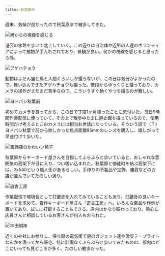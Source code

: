 ```yaml
---
title: 秋葉散歩
---
```

週末、気候が良かったので秋葉原まで散歩してきた。

![](https://lh3.googleusercontent.com/docs/ADP-6oGneUrXU2vb08SsXQq5zAy9KpGB2ZjABZQh6gNscdTjGg7WT13_PpF7BCFiK0wlqpgmZ0CqFKM4Wj8uWR2qdXct5bDYDOhBhSTOc1llHrUoRG-8cZKChZooHYADnLrWLLGBCabIyfIjFcHwZLFrwP6qoGm7n9FlB4IvPZKibOxUKlmPcwKpeYebqMmwfwbmB3eCADteUAzYa8vit1CXoobNifKokrR_ghmLHW0-aDVH4k2CqIZ_09XwCjhTr5L-NTf2mc_PxTdlNNcL7f3Fm3fC9Jnw3U6EbjV2HMuZhkhqepRrZpDhTXAh1vmTUXKUeb3sniceQ6Tfa99OnLV8MDF1P2xs1F0-JbDN07IOcMHm4_4S3T02Z9nOUB4qh9IqORCNi7yojHtW39STlxAYcTpy1SFcVHkiR1uYIkYvBlbak6H3U2Cqh4VkVNJHu5T4tGRLUTtRtkQaYRLnzVJX-SkfkjB1m0fT_mExaKN-uk_FxPaL-OLO8Tz9XbGI_TKzTeEF3YioDnNKbCQFU72HLq_Dzf_tZ73JVwTK_Di_eBw3TOR2oKObFywgjxtoncq9M2KFPP3H6suz1hz4cIpe8wVbGWJCWSpohiYOXisElIMdCUfsWjxVJ90QZzPn7TNsSqL02Niiycl_GaEVVxNYCgyECzp6h-FcUu8N_OkY3MurmM4U658NHr7Q1S0gNTY-1QDdN-bRNSMEwixVRv-k4MMM_57q6CGbPriSpT-CIAXL7mh7wvD7uXVkXSgr9hZfFlGWL0dK6ereDPAloihtrN80H7W8B7eUqi6rHtG5ajUAaX8ED_-4iGAFZfRt-TjD9ZtLsdhsbCIl1NvlcvKfPngsWTyMP77GCeqGExDzSldGSwpmijf9CZ3tC1MhT8eRzb_v5Dmfk14Cj9zr5QjWMDvuDcy2fE8iku76CycQ3cDYdK1_xFCBXKtqXR9y7Qu6i_CX8Dlb-b0FYZCyMnkcucYNn6_Vpe9A61kIKagqN762uvZpQctR7ZOR_ylbSlBt7B2-5U807mG6KunqAkoLqxq-CsIdynWoLCTu5RLsk-byF5YFwubw76EN_jWL9QBLmPRXDf3KwXKdK_vBOufjsU4JJwbQNXq8NDCiEFXhTidir4l4HEByPgANo6XQx6R-hvcyJBv_guOyXZ-E6Z3h54Jg9FQTxhp6zMHeU1LmY3adAQvL6-b0efthu7fLhTp-EHv6_kMDdZnGPPPJ2XbqTbdhqtgEJ1Luas0vcFrL7NR7RmZ9Fw "鳩からの視線を感じる")

港区の水路を歩いて北上していく。この辺りは自治体や近所の人達のボランティアによって植物が手入れされており、景観が良い。何かの視線を感じると思ったら鳩。

![](https://lh3.googleusercontent.com/docs/ADP-6oHKwTOp9ElMHWT2XO6_YvMI6oRPUibYXbAYa6HmW9UeYwtlngb6t6wRmoiJNTwg9aIIBTwx__DoU31dCqaFcWjuxyRkgDvlooulwHRwD4IlwK3NtnrzazUnowf76X6dLBtjGECOtthZaWCQmcRnxmeOz87ERIjpHQ3McJnfrGCPaoFKmH1t8Hmr3rE_pKM73hN8I9F_gfFrdQEdsRQq97lCYu-TNV4ZYVOUFmvK9gouOf1KLt2wH8fME5YXJrmVGAzXFMxXLXObbYZntc7LKXYChjf3JcZp9ManxRkK8u_eCSmuParKWEYJ6gmTlf2oidbMC4UTlFcGQExgnhrxEdZ3VvTjhMLmalS50LmBeLDF3QEey_HL4OBEliMTO3JK4h9Ri9t2hrPSi7BhmPBVL2b5qCwlGbuJCW2RgLf4AvBEJ0c_0RYyCVVYfzSFfherTG7yQirTfjI69bM9E4-MkqlweN92XVhYf72PkLTFGVcSApUkNxJzHszvKsB8wntrfFZevhGOTyWaWdL7lh-np1w1n8rD6h0qjHwpv8Ofz0tFVNvbfVyRxdm5hWr7TDgCzuVdXP0IswMes9Zhzk6TPAAxvBB6vHjkynId8ZUuoXY8OC_M5H4MXXKUNt8WE9Nnhv5GV4TRNU9lRTar-_vSWT4At2ex5uLGsvq0YbGgvQbZyfRasOY_fZ9w6Fhac0t_jwi0Hj3WjcBjre3mk5o5eHUE5qYvRz5cX6RE2X6NAwmd3o0UJB0YqDcbQQyNPcKLV8KeFFHBL4przFw33NOJDmVCfq39jXbzW3UpAiBK5sFvlq8G0c_HSmLxcTT52f7sbwhEOZRHIh-WMmiEiSyeV5TGA3mQYempZ2g9p26ejFA4beedf7xon4AR8roacEgPMsdwdplLI5_ICaYDBsmD5BQOcQgrN_6n__OytzE0j6HSfCW3A8_4nAKbgN6zZm04AuKP3zZgn94_FgJ8wTiR4lWZ3ARF5nKrbe9-65hMu_R_N2vU0bY7M7sXAd8IBJAyipuKnBOSn_EUkUJvU4kj6aSI1MJPaBbZAjOSiXh2kPztcbuuTkMABDKi12HqjrcL58-eVRPvb6G67b-ZpN8B4d0Etwu5o597Yfa9YMQHgQbezy5y5w2jw8JsX9XcR4w4abjkFO-fBI4mHpf1aPvoG3o4LVN5YVDx9t9WJAFl_06kNqzLHIInOpnlor6xaQmrnRmWmD5Iyxu5h0mCkPv2B1j823RlhcILiiFpA0409JzU5gykVQ "アゲハチョウ")

動物はふだん猫と鳥と人間ぐらいしか撮らないが、この日は気分がよかったので、舞い込んできたアゲハチョウも撮った。普段からゆっくりと撮っており、カメラの操作がまだまだ苦手なので、こういうすぐ動くやつを撮るのが難しい。

![](https://lh3.googleusercontent.com/docs/ADP-6oGLYobPx29I--PGn6WVOkUWRf-MI5NDLEgTRqNwgKLkxwnzSgfmikgbRID1wgt3SweYvhsb-zqu-Zak7jJvec1NgGj48NAtddllxz4-OixC9n6W31JD1-gG9rNer10x5e2OoPCtDJaoRGLcCkb1LjqKjtO-IC2MX99mc6rPMcxYkiD-vubSavZzNfmXwKA5e1Da3--ojV5oE-YNXZGJDJ-UL9l_tLpGFCqYULksYgti06WWjZI9LGRDakdQPrHHRgEBS9bIilUov3KerXMyssAs0Duz-An3A98lCA-b6lsBTh2OjFQhTippkYdPAvmyB20PaF8RNUyqjfE_NnKCin6l_LcU7vIaKwlM3m27dk4lAqy9oBEmmwgUVS3o1B4je7XwYNU0l4dq4xuN60BBn3GBLoYfhnVoPeCEN8BWfVFq9UPGiKyNSP2L_WKvldj7o-1ZllZlt2Gaugu3pdYKtnDIvMcTiwr9KcvoQjjroSDkYKMKXperW55J8zOx-yzaauvi3EsNmgVDt6U2-g1x8xu6lt9dQXJSTun5urC2RcSYJLFGKwSaOFoAjyzwpvFEdAI302hlPVvWIXT728SoEVoQJl1W-XypOpUfic5HbwogdYXyK-lyhuS4_LxtNIRkL5S5A7zad7Aqdn_6Jm9ZnEfY-gSBjGYBWrMK577lcdQdQ77NLfkOw-6euYVb5itvZTpeenR6DihwYDFwKLR1G4ULHujtpV9LC-AV7rw9yCoLoQquyHj042PTSq868PZPj1s0sXp18GNJWBKXTy4Msmq80BMUL0M8IYVm5WeIRm3YHYPkATjWtUB1jX_rTjAB5rIpMBvYlnSo7TZhzM6GEuJ02IQEm01snZR-3jWk4mkCf2oV63vJ5MtoqF8bWt-5jCKNR2CTXLju5IEs8h6xUxQWfFtOmvFar8CHuZ5Pr4gDcLXWYn32oeMHfe8q1eIoKrZc7awI0WkD-MXeBQ1aIyiokqmS56Ax40b_OWqw3XpXdPqmYV6t53faGdyDrlhLGPyzldR0HuyUjVLqv-YuUPqg226JD1NdqtFV5-cTftecNcEG14i5KV6ddqabtOdIqWpN1WfKWHPy-h_kVWIiCmtZo5319HNraUxDDlz5U5LneySUos1rAuQ1oVi_hrQqITy-LC8A3kJrCaqsG0YBYL6WbjZ2IKECD8NggE2ERhID-_CKnhfECRtDdakjGDqL3u-89XWyaKE61LikjQbjh5rx4tl9z7zenoJPOhfMqVK24d34_w "ヨドバシ秋葉前")

初めてカメラを買ってから、この日で丁度1ヶ月経ったことに気付いた。毎日9時間作業配信に使っていて、その上で散歩中たまに静止画を撮っているので、使用時間だけ考えるとこのカメラには相当お世話になっている。そういう訳で（？）ヨドバシ秋葉で前から欲しかった焦点距離85mmのレンズを購入し、嬉しがって早速付けて歩いた。

![](https://lh3.googleusercontent.com/docs/ADP-6oEGLIJCD2GjQbT8exf-_hZFiY18M1vxhfc5kh6mLVSljoUzutGGY2qFX8Vm5r-6SdM3gMyOCK_-fkM95VwqnIEadtwgw-gk1ZXzMy_Zfyej6vhiIkfdt_Nd2SJt_oWkyxAO7mI1RzWcu0hn09yEAD2Pk6Sc8p-rSKFDpPSPM3OeIRgdzV1knGdBZ3_HsJVTTz2Rq2bdSaFh0nHIQtDPWQwt9wLOZSPJpHg8dKENY37cXAeM4hPCkHfLL8mltj4-XXH-R15lCHywgdYnbrd0sJUkXqz58ecJlJmMV2kIWkmIZisP8pVCKiZ5gDtLtaxyjK04aE-0Crt2cw00Eor5y4qnrXETrb68JuSiZYxmE1jTQj5eaF50diYLNfg1CRT_mlX9PhlcWil1TEHmyjwsfuscgWR1W_c6i7VvWZIYQKo5kgqaMOhDaLxnr7WlMLMr-I3-8JkRo5YjT3LRCcx6ObCBmy1bOFwGuuLD8lWjpPNS38ux7ENY1kaTwZjNGqhllff0qj9qcx5KwbSZ8b57oSepWO6LWwMKA5vgPCkrurbXmk5vPhiD_7WjgkY4zsqMJ9tddgrJj2d9DM5X6Of0c_P62Xl6MU4aSWBfaX7JvFrZurrlU_S62_iPn_WL7vW6Hwg8xQLfovo1oK3DVy-Hkkst1gfUNsHO7ajR1i8unxsKz_CXiAnfFLQvo6kCPF-ngdYtBif67y-28vBNXzPZVnClBAEQB7_7PoBlQ234BOJHaDO4SJX46o7K1_3Hm2lGm5YhGx863bo5TkiCQYG1BCIvi9UfOW8z0h8chu6Oo3BlAkpyUindP9pfjqwU1tbBh9xmJSobHlh5xdWmHohVsa56ycNrphWh3AXVUbC-4ADccNToI6fWaDUJnFN2b0nRKuKfOtWpijI-HJosk5tzW45L_hXVvap5Zdb3_jScUxWaOzmzEVMhub4KJjp8OKQFVCeIkiPPwtH3FC9u4k6HgnI4t3HQpVqWwJcAfTsUSKl5PACm30RtplYzJ7sJnHkayCvJXvdqM-ngXRLIL1CXJszaTGRwXdpt-OJXYck3-TbZcapSn5CTlLYQijctXaACLk8xMiJt67YYIRdsNOT6mWOBeGZwd0ixNoaAwTV5vrPLHc8PKmP5ap9wJ1RPwWwoJZrc3Zh4iqkH-vzmxR-IGNejyQQdIYJ5UaU58ga4jjBraykBNLP1w8AHsKH2Fe3oan3vhPdBRDGvDXgHHKR9yXiThDQySvlgziCk8eYhN-2BLeo8fg "宝飾店のかわいい椅子")

秋葉原からキーボード屋さんを目指してふらふらと歩いていると、おしゃれな雰囲気の高架下が目に入り、つい吸い込まれた。秋葉原と御徒町を結ぶ高架下には、2k540という職人街があるらしい。手作りの革製品や宝飾、雑貨などのお店が並んでいてたのしい通り。

![](https://lh3.googleusercontent.com/docs/ADP-6oFEFFDg7BFQGGyhuRLDNDevwYrc0oDD3QR9XhNAjjzsu7lpWGx5RXhKXqhJDfXGA2SF3yHcLV2hIwyU0OJvQYoF09FFTeYOKY8q4_wCPiip8XUkKxcckFUfyFua7htn14L7p6bdzG835mvtC8ZjrOqWQALo73mkA9GEZf70KRTWWcC_6BDp7iTHnjENf_emXOBnTqY_3QpCQjwpNMmSUtZdl9R8k_8KMecx0U0mSnv0hSEw7CN24zctm8ZVYoGv3uVwj1jTxtuc4ibcCOAOfIQUk2xtFMDYy2QYNXxr75_rWJALrCUpXva2TDckmjIdYPtRQXzxfMPQ4uWX5F9VTHfBR_t0j-bdCOHY3Xtz8wsZGzTadFp24hu0RFZ5hnME2qZTLZi9AksjZ6_Fxwq-9Uj-vvigG766Z_eKN0DeN0dKi7NMqBJOCn2_KhU7c0AYV-FPtFKUkKDoHp0CKpoh8Ju_z9FdoJ_jE-CsfW9_QqEwi3iOdNbaXcYQsQF2lYJ1T4ZaA0DgYCL-9m-WCtOVYNjZ1lSQjVf3hcUtXhqKi9HYDvNmRKAEtaHIPVbzbATdeYpGy82YN6WnJqczk1aLXU9dopfgDGRaJo88k5KWZPqEzRMbz78bOQ7GY9mgbPBUPzoEp2QUwl4w0cG0ffuBGcPcSkHRn33dtdkzj0K8f536mEFH4gm2F3uOtBb0QSEBr_qtw3KFV93bTeqTt5Vx-su5RVbSzpDq9oy0RM5bXPtc-BfPxn4AhafRKJ1eUpg0OO1B_cDXNTy7GK9W-cYpopfMsnORo_xiPz1NAwslh8fVMdAzcK_Dixwnf3C-dJGNXmcdQfh3bUQhrR5LHQDsifGzWeb8oXx9a59J3_O4btlbW0Y1-c3X1SrJIvlt-VfWB78BVLBcu7fPcYaERB6UaETT0jjre8FcIAWDzTU2rln-CnA3VwGh17O9E2oBbc3SRvTK4fAqqtSWxFdhTHEf2dh5DQxx0CEe2FjrC6Q-LPkIrdYTZM0FGfPONRB-igI-wLLJWP_63_y7ZGdP87ZJno-wa6njZUMHydTRJZK1elpcywBQBKWix8dSirfhq960jf8U26tUE4_vwFmnEHrijlG1YidUTsS3ReAl_R5-iglx-VY0MdMNAKBpJq60DwKxgQx4yWxDmxPoBiQEAH8Kn8uRR5XHunK4k2f28W6EDbERZJX1gzUM27kHF4760bQncBT7IOTI7vGXIxXK5lu_uk6VK4yA2PoeCCovGLiRE_9o3-ChZA "遊舎工房")

作業配信で環境音として打鍵音を入れてみていることもあり、打鍵音の良いキーボードを求めて、自作キーボード屋さん『[遊舎工房](https://yushakobo.jp/)』へ。いろんな部品や作例が置いてあり、試しに打鍵することもできる。店内はかなり賑わっており、熱心に店員さんと相談しているお客さんが何人もおられた。

![](https://lh3.googleusercontent.com/docs/ADP-6oE_oxlIKhbCKFqODEpuAFYhK9m_vTdaPHS7jV_i2MmfmpLm5tYZOi_dP_rD3Lq5bGcSS-hCpr_aBkPG9s7yAAUqOyiCYrIk00KCv3eYJ6mYe4ODjLqWPDyr2PiMrBBBWSDqinBzDTtGeu3eCvKd94tRnmRwHUVNDF3-DHLTXcLzRMW_pM1VLl0W6uxC3rYPrvFLAFmARPE8vc3moN8ASh-8ABfjpzhcqy8wTzBjNtdkMMoqaVvrXZu3rnygsFcm4ZZt2bwpehx_qAXwMBhGSBe9G8zZmElu-KGV8bSz4QP-13J_6ODQdTOrV9T0998FQ1rk4KaEaREHye-sMSJmPFZt_hngzgarWiV41GBjI_EV039yJeNBW8BY87UD8Kh-cgJSUhRvOCXPiEC6eaaZ9TsmAiSU1R75hVC41Spidth8iwv8ER7Wn27vNN24BwuQ4emw2e_HwjeCuMyEJrxWB1Ax6J5dlzvFRdANm7Q5aE1pzo3IxOrwfqueKuHOUxXz6TuKoADAM1ic0_hXw7-4k5JQikiNcjZRoulfQyO0m2zNY16yDwwy6sXzF4mp41hWOKFWYX_2IV09ceuNIZ1BW56i_6uoB897uBCx0suOQtVAvv4IZLK6f3AwaqMsXi_fjjNVGuY0ujzAXUxeP51LmC0tHycIz3SGIxKpl9HvXlbUxxx-DUituot6qbFgkgOSa5ynz8JkQfYka7EfeU8MpQpkRY0aAgQhivw4gbwCVPrH75_RI3bHl047Zu4Db9vUi3FAdyoewgKFVXSKz5mD5rR6XilAi-IgvbXROJOtZ4uWfJSBpfmO-egYLaHWEMBduK8CdhHtlzXr32g3KsFQs990D-UM3J7V6YWvLlSaz02yXGvYhlSbg7LxU5TTfiyISuJiItevBMxYo74DvwDCRJdpfHlSkacYlYCTlXAxDlF6RLO0DCtM2c6jft_8yQ-eJ8tEnWKtEVPvzKUEUflYTlsWecHgSs1rBRdkcg1iQZuQX1K2tjKcQ0mkbA4Dp8N8xq5irlcn4lEt1gj9vUp-iqJeWFvCfdNOGqTFfWqTj2V7nCmhAypcJQ5uB2oJgBMQFBG6NHQbaqj3n2e8V3d6EJuTaxImd3GrzkJlkeC_73_UUxaB3x-PSLxcmImdYjh3AWLjUSwbtLJkqo3jUzU95z3GQLG3y-uzrhtjPvwURTbxfrTg9Dy9u8GPffS3TUUg3CmbGd8nF9Xfksx8VlZgl5esyXn3yWHm0GzfBjAbILKKEDNZ0Q "神田明神")

近くの神社にお参りし、帰り際の電気街で謎のガジェット達や激安テープライトなんかを漁ってから帰宅。特に計画なくぶらぶらと歩いてみたものの、都内はどこにいっても見どころが多く、たのしい散歩だった。
